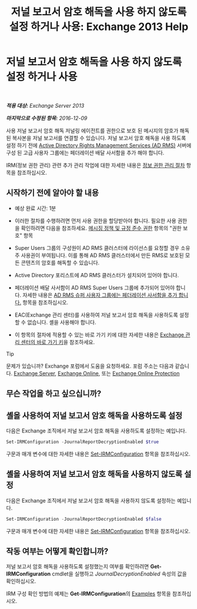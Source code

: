 ﻿---
title: '저널 보고서 암호 해독을 사용 하지 않도록 설정 하거나 사용: Exchange 2013 Help'
TOCTitle: 저널 보고서 암호 해독을 사용 하지 않도록 설정 하거나 사용
ms:assetid: 1dedbe73-2c1a-4b14-8799-5091aaec7965
ms:mtpsurl: https://technet.microsoft.com/ko-kr/library/Dd638092(v=EXCHG.150)
ms:contentKeyID: 50482650
ms.date: 05/22/2018
mtps_version: v=EXCHG.150
ms.translationtype: MT
---

# 저널 보고서 암호 해독을 사용 하지 않도록 설정 하거나 사용

 

_**적용 대상:** Exchange Server 2013_

_**마지막으로 수정된 항목:** 2016-12-09_

사용 저널 보고서 암호 해독 저널링 에이전트를 권한으로 보호 된 메시지의 암호가 해독 된 복사본을 저널 보고서를 연결할 수 있습니다. 저널 보고서 암호 해독을 사용 하도록 설정 하기 전에 [Active Directory Rights Management Services (AD RMS)](https://technet.microsoft.com/en-us/library/hh831364.aspx) 서버에 구성 된 고급 사용자 그룹에는 페더레이션 배달 사서함을 추가 해야 합니다.

IRM(정보 권한 관리) 관련 추가 관리 작업에 대한 자세한 내용은 [정보 권한 관리 절차](information-rights-management-procedures-exchange-2013-help.md) 항목을 참조하십시오.

## 시작하기 전에 알아야 할 내용

  - 예상 완료 시간: 1분

  - 이러한 절차를 수행하려면 먼저 사용 권한을 할당받아야 합니다. 필요한 사용 권한을 확인하려면 다음을 참조하세요. [메시징 정책 및 규정 준수 권한](messaging-policy-and-compliance-permissions-exchange-2013-help.md) 항목의 "권한 보호" 항목

  - Super Users 그룹의 구성원이 AD RMS 클러스터에 라이선스를 요청할 경우 소유주 사용권이 부여됩니다. 이를 통해 AD RMS 클러스터에서 만든 RMS로 보호된 모든 콘텐츠의 암호를 해독할 수 있습니다.

  - Active Directory 포리스트에 AD RMS 클러스터가 설치되어 있어야 합니다.

  - 페더레이션 배달 사서함이 AD RMS Super Users 그룹에 추가되어 있어야 합니다. 자세한 내용은 [AD RMS 슈퍼 사용자 그룹에는 페더레이션 사서함을 추가 합니다.](add-the-federation-mailbox-to-the-ad-rms-super-users-group-exchange-2013-help.md) 항목을 참조하십시오.

  - EAC(Exchange 관리 센터)를 사용하여 저널 보고서 암호 해독을 사용하도록 설정할 수 없습니다. 셸을 사용해야 합니다.

  - 이 항목의 절차에 적용할 수 있는 바로 가기 키에 대한 자세한 내용은 [Exchange 관리 센터의 바로 가기 키](keyboard-shortcuts-in-the-exchange-admin-center-exchange-online-protection-help.md)을 참조하세요.


> [!TIP]
> 문제가 있습니까? Exchange 포럼에서 도움을 요청하세요. 포럼 주소는 다음과 같습니다. <A href="https://go.microsoft.com/fwlink/p/?linkid=60612">Exchange Server</A>, <A href="https://go.microsoft.com/fwlink/p/?linkid=267542">Exchange Online</A>, 또는 <A href="https://go.microsoft.com/fwlink/p/?linkid=285351">Exchange Online Protection</A>



## 무슨 작업을 하고 싶으십니까?

## 셸을 사용하여 저널 보고서 암호 해독을 사용하도록 설정

다음은 Exchange 조직에서 저널 보고서 암호 해독을 사용하도록 설정하는 예입니다.

```powershell
Set-IRMConfiguration -JournalReportDecryptionEnabled $true
```

구문과 매개 변수에 대한 자세한 내용은 [Set-IRMConfiguration](https://technet.microsoft.com/ko-kr/library/dd979792\(v=exchg.150\)) 항목을 참조하십시오.

## 셸을 사용하여 저널 보고서 암호 해독을 사용하지 않도록 설정

다음은 Exchange 조직에서 저널 보고서 암호 해독을 사용하지 않도록 설정하는 예입니다.

```powershell
Set-IRMConfiguration -JournalReportDecryptionEnabled $false
```

구문과 매개 변수에 대한 자세한 내용은 [Set-IRMConfiguration](https://technet.microsoft.com/ko-kr/library/dd979792\(v=exchg.150\)) 항목을 참조하십시오.

## 작동 여부는 어떻게 확인합니까?

저널 보고서 암호 해독을 사용하도록 설정했는지 여부를 확인하려면 **Get-IRMConfiguration** cmdlet을 실행하고 *JournalDecryptionEnabled* 속성의 값을 확인하십시오.

IRM 구성 확인 방법의 예제는 **Get-IRMConfiguration**의 [Examples](https://technet.microsoft.com/ko-kr/e1821219-fe18-4642-a9c2-58eb0aadd61a\(exchg.150\)#examples) 항목을 참조하십시오.

